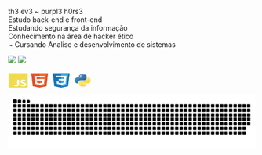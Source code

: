 th3 ev3 ~ purpl3 h0rs3<br>
Estudo back-end e front-end <br>
Estudando segurança da informação<br>
Conhecimento na área de hacker ético<br>
~ Cursando Analise e desenvolvimento de sistemas

 <img height="180em" src="https://github-readme-stats.vercel.app/api?username=th3ev3&show_icons=true&theme=jolly&include_all_commits=false&count_private=true"/>
  <img height="180em" src="https://github-readme-stats.vercel.app/api/top-langs/?username=th3ev3&layout=compact&True&langs_count=7&theme=jolly"/>
</div>
<div style="display: inline_block"><br>
  <img align="center" alt="eve-Js" height="30" width="40" src="https://raw.githubusercontent.com/devicons/devicon/master/icons/javascript/javascript-plain.svg">
  <img align="center" alt="eve-HTML" height="30" width="40" src="https://raw.githubusercontent.com/devicons/devicon/master/icons/html5/html5-original.svg">
  <img align="center" alt="eve-CSS" height="30" width="40" src="https://raw.githubusercontent.com/devicons/devicon/master/icons/css3/css3-original.svg">
  <img align="center" alt="eve-Python" height="30" width="40" src="https://raw.githubusercontent.com/devicons/devicon/master/icons/python/python-original.svg">
 
![snake gif](https://github.com/th3ev3/th3ev3/blob/output/github-contribution-grid-snake.svg)
